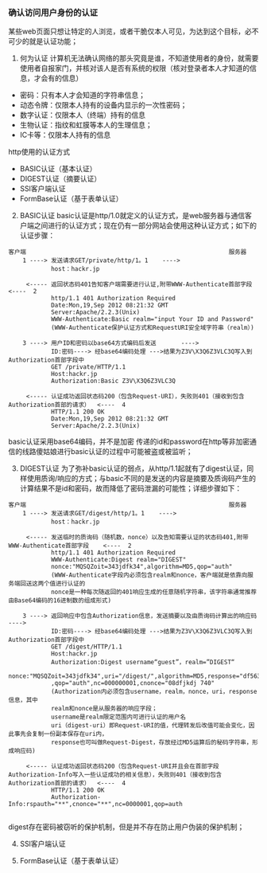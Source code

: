 ### 确认访问用户身份的认证
某些web页面只想让特定的人浏览，或者干脆仅本人可见，为达到这个目标，必不可少的就是认证功能；

1. 何为认证
计算机无法确认网络的那头究竟是谁，不知道使用者的身份，就需要使用者自报家门，并核对该人是否有系统的权限（核对登录者本人才知道的信息，才会有的信息）
* 密码：只有本人才会知道的字符串信息；
* 动态令牌：仅限本人持有的设备内显示的一次性密码；
* 数字认证：仅限本人（终端）持有的信息
* 生物认证：指纹和虹膜等本人的生理信息；
* IC卡等：仅限本人持有的信息

http使用的认证方式
* BASIC认证（基本认证）
* DIGEST认证（摘要认证）
* SSl客户端认证
* FormBase认证（基于表单认证）

2. BASIC认证
basic认证是http/1.0就定义的认证方式，是web服务器与通信客户端之间进行的认证方式；现在仍有一部分网站会使用这种认证方式；如下的认证步骤：

```
客户端                                                         服务器
    1 ----> 发送请求GET/private/http/1。1    ---->
            host：hackr.jp
            
     <----- 返回状态码401告知客户端需要进行认证,附带WWW-Authenticate首部字段    <----  2
            http/1.1 401 Authorization Required
            Date:Mon,19,Sep 2012 08:21:32 GMT
            Server:Apache/2.2.3(Unix)
            WWW-Authenticate:Basic realm="input Your ID and Password"
            (WWW-Authenticate保护认证方式和RequestURI安全域字符串（realm）)
            
    3 ----> 用户ID和密码以base64方式编码后发送       ---->  
            ID:密码----> 经base64编码处理 --->结果为Z3V\X3Q6Z3VLC3Q写入到Authorization首部字段中
            GET /private/HTTP/1.1
            Host:hackr.jp
            Authorization:Basic Z3V\X3Q6Z3VLC3Q
            
     <----- 认证成功返回状态码200（包含Request-URI），失败则401（接收到包含Authorization首部的请求）  <----  4
            HTTP/1.1 200 OK
            Date:Mon,19,Sep 2012 08:21:32 GMT
            Server:Apache/2.2.3(Unix)

```
basic认证采用base64编码，并不是加密 传递的id和password在http等非加密通信的线路傻姑娘进行basic认证的过程中可能被盗或被监听； 

3. DIGEST认证
为了弥补basic认证的弱点，从http/1.1起就有了digest认证，同样使用质询/响应的方式；与basic不同的是发送的内容是摘要及质询码产生的计算结果不是id和密码，故而降低了密码泄漏的可能性；详细步骤如下：
```
客户端                                                         服务器
    1 ----> 发送请求GET/digest/http/1。1    ---->
            host：hackr.jp  
            
     <----- 发送临时的质询码（随机数，nonce）以及告知需要认证的状态码401,附带WWW-Authenticate首部字段    <----  2
            http/1.1 401 Authorization Required
            WWW-Authenticate:Digest realm="DIGEST"
            nonce:"MQSQZoit=343jdfk34",algorithm=MD5,qop="auth" 
            (WWW-Authenticate字段内必须包含realm和nonce，客户端就是依靠向服务端回送这两个值进行认证的
            nonce是一种每次随返回的401响应生成的任意随机字符串，该字符串通常推荐由Base64编码的16进制数的组成形式)
            
    3 ----> 返回响应中包含Authorization信息，发送摘要以及由质询码计算出的响应码       ---->  
            ID:密码----> 经base64编码处理 --->结果为Z3V\X3Q6Z3VLC3Q写入到Authorization首部字段中
            GET /digest/HTTP/1.1
            Host:hackr.jp
            Authorization:Digest username“guest”，realm=”DIGEST“
            nonce:"MQSQZoit=343jdfk34",uri="/digest/",algorithm=MD5,response="df563*****"
            ,qop="auth",nc=000000001,cnonce="08dfjkdj 740"
            (Authorization内必须包含username，realm，nonce，uri，response信息，其中
            realm和nonce是从服务器的响应字段；
            username是realm限定范围内可进行认证的用户名
            uri（digest-uri）即Request-URI的值，代理转发后改值可能会变化，因此事先会复制一份副本保存在uri内，
            response也可叫做Request-Digest，存放经过MD5运算后的秘码字符串，形成响应码)
            
     <----- 认证成功返回状态码200（包含Request-URI并且会在首部字段Authorization-Info写入一些认证成功的相关信息），失败则401（接收到包含Authorization首部的请求）  <----  4
            HTTP/1.1 200 OK
            Authorization-Info:rspauth="**",cnonce="**",nc=0000001,qop=auth
           
```
digest存在密码被窃听的保护机制，但是并不存在防止用户伪装的保护机制；

4. SSl客户端认证

5. FormBase认证（基于表单认证）























